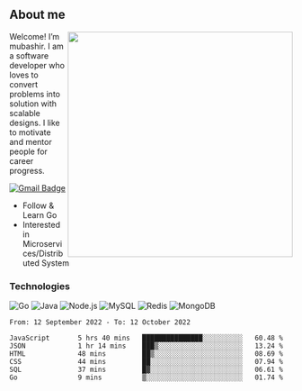 ## About me

<img align="right" src="https://github-readme-stats-zhiwei-feng.vercel.app/api?username=mub4shir&show_icons=true" width="400" />

Welcome! I’m mubashir. I am a software developer who loves to convert problems into solution with scalable designs. I like to motivate and mentor people for career progress.

[![Gmail Badge](https://img.shields.io/badge/-mubashir11131719@gmail.com-c14438?style=flat-square&logo=Gmail&logoColor=white&link=mailto:mubashir11131719@gmail.com)](mailto:mubashir11131719@gmail.com)




- Follow & Learn Go
- Interested in Microservices/Distributed System


### Technologies
![Go](https://img.shields.io/badge/-Go-000000?style=flat-square&logo=go)
![Java](https://img.shields.io/badge/-Java-E34A86?style=flat-square&logo=java)
![Node.js](https://img.shields.io/badge/-Node.js-000000?style=flat-square&logo=node.js)
![MySQL](https://img.shields.io/badge/-MySQL-orange?style=flat-square&logo=MySQL)
![Redis](https://img.shields.io/badge/-Redis-black?style=flat-square&logo=Redis)
![MongoDB](https://img.shields.io/badge/-MongoDB-000000?style=flat-square&logo=mongodb)






<!--START_SECTION:waka-->

```text
From: 12 September 2022 - To: 12 October 2022

JavaScript       5 hrs 40 mins   ███████████████░░░░░░░░░░   60.48 %
JSON             1 hr 14 mins    ███▒░░░░░░░░░░░░░░░░░░░░░   13.24 %
HTML             48 mins         ██▒░░░░░░░░░░░░░░░░░░░░░░   08.69 %
CSS              44 mins         ██░░░░░░░░░░░░░░░░░░░░░░░   07.94 %
SQL              37 mins         █▓░░░░░░░░░░░░░░░░░░░░░░░   06.61 %
Go               9 mins          ▒░░░░░░░░░░░░░░░░░░░░░░░░   01.74 %
```

<!--END_SECTION:waka-->
</p>


